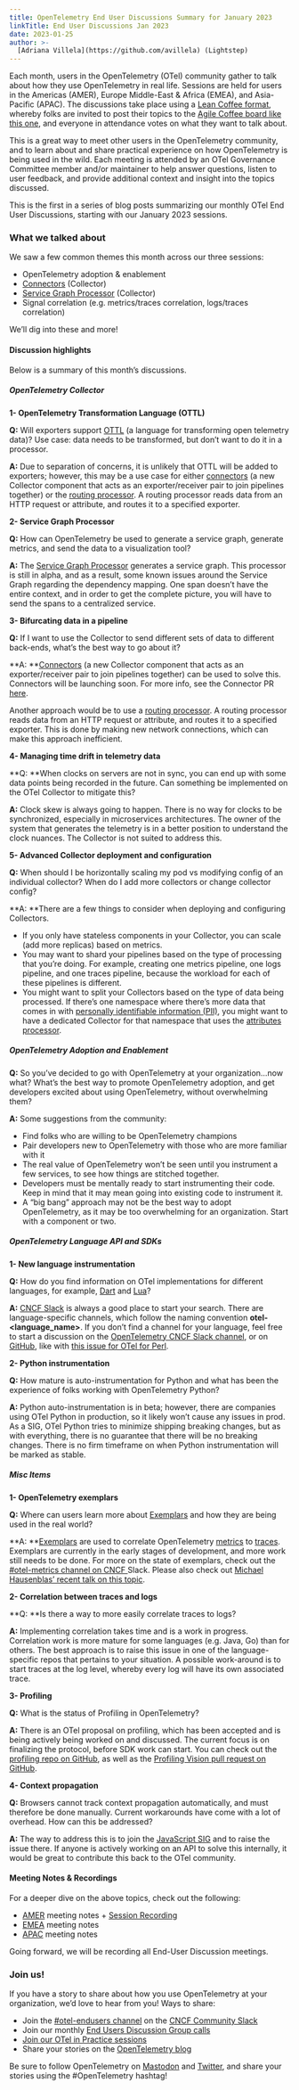 ```yaml
---
title: OpenTelemetry End User Discussions Summary for January 2023
linkTitle: End User Discussions Jan 2023
date: 2023-01-25
author: >-
  [Adriana Villela](https://github.com/avillela) (Lightstep)
---
```


Each month, users in the OpenTelemetry (OTel) community gather to talk about how they use OpenTelemetry in real life. Sessions are held for users in the Americas (AMER), Europe Middle-East & Africa (EMEA), and Asia-Pacific (APAC). The discussions take place using a [Lean Coffee format](https://agilecoffee.com/leancoffee/), whereby folks are invited to post their topics to the [Agile Coffee board like this one](http://agile.coffee/#b3b37364-d40e-4029-847c-8ee059d60855), and everyone in attendance votes on what they want to talk about.

This is a great way to meet other users in the OpenTelemetry community, and to learn about and share practical experience on how OpenTelemetry is being used in the wild. Each meeting is attended by an OTel Governance Committee member and/or maintainer to help answer questions, listen to user feedback, and provide additional context and insight into the topics discussed.

This is the first in a series of blog posts summarizing our monthly OTel End User Discussions, starting with our January 2023 sessions. 

### What we talked about

We saw a few common themes this month across our three sessions:

* OpenTelemetry adoption & enablement
* [Connectors](https://github.com/open-telemetry/opentelemetry-collector/pull/6140) (Collector)
* [Service Graph Processor](https://github.com/open-telemetry/opentelemetry-collector-contrib/tree/main/processor/servicegraphprocessor) (Collector)
* Signal correlation (e.g. metrics/traces correlation, logs/traces correlation)

We’ll dig into these and more!

#### Discussion highlights

Below is a summary of this month’s discussions.

##### OpenTelemetry Collector

**1- OpenTelemetry Transformation Language (OTTL)**

**Q:** Will exporters support [OTTL](https://github.com/open-telemetry/opentelemetry-collector-contrib/tree/main/pkg/ottl) (a language for transforming open telemetry data)? Use case: data needs to be transformed, but don’t want to do it in a processor.

**A:** Due to separation of concerns, it is unlikely that OTTL will be added to exporters; however, this may be a use case for either [connectors](https://github.com/open-telemetry/opentelemetry-collector/pull/6140) (a new Collector component that acts as an exporter/receiver pair to join pipelines together) or the [routing processor](https://github.com/open-telemetry/opentelemetry-collector-contrib/tree/main/processor/routingprocessor). A routing processor reads data from an HTTP request or attribute, and routes it to a specified exporter.

**2- Service Graph Processor**

**Q:** How can OpenTelemetry be used to generate a service graph, generate metrics, and send the data to a visualization tool?

**A:** The [Service Graph Processor](https://github.com/open-telemetry/opentelemetry-collector-contrib/tree/main/processor/servicegraphprocessor) generates a service graph. This processor is still in alpha, and as a result, some known issues around the Service Graph regarding the dependency mapping. One span doesn’t have the entire context, and in order to get the complete picture, you will have to send the spans to a centralized service.

**3- Bifurcating data in a pipeline**

**Q:** If I want to use the Collector to send different sets of data to different back-ends, what’s the best way to go about it?

**A: **[Connectors](https://github.com/open-telemetry/opentelemetry-collector/pull/6140) (a new Collector component that acts as an exporter/receiver pair to join pipelines together) can be used to solve this. Connectors will be launching soon. For more info, see the Connector PR [here](https://github.com/open-telemetry/opentelemetry-collector/pull/6372).

Another approach would be to use a [routing processor](https://github.com/open-telemetry/opentelemetry-collector-contrib/tree/main/processor/routingprocessor). A routing processor reads data from an HTTP request or attribute, and routes it to a specified exporter. This is done by making new network connections, which can make this approach inefficient.

**4- Managing time drift in telemetry data**

**Q: **When clocks on servers are not in sync, you can end up with some data points being recorded in the future. Can something be implemented on the OTel Collector to mitigate this?

**A:** Clock skew is always going to happen. There is no way for clocks to be synchronized, especially in microservices architectures. The owner of the system that generates the telemetry is in a better position to understand the clock nuances. The Collector is not suited to address this.

**5- Advanced Collector deployment and configuration**

**Q:** When should I be horizontally scaling my pod vs modifying config of an individual collector? When do I add more collectors or change collector config?

**A: **There are a few things to consider when deploying and configuring Collectors.

* If you only have stateless components in your Collector, you can scale (add more replicas) based on metrics.
* You may want to shard your pipelines based on the type of processing that you’re doing. For example, creating one metrics pipeline, one logs pipeline, and one traces pipeline, because the workload for each of these pipelines is different.
* You might want to split your Collectors based on the type of data being processed. If there’s one namespace where there’s more data that comes in with [personally identifiable information (PII)](https://www.investopedia.com/terms/p/personally-identifiable-information-pii.asp), you might want to have a dedicated Collector for that namespace that uses the [attributes processor](https://github.com/open-telemetry/opentelemetry-collector-contrib/blob/main/processor/attributesprocessor/README.md).

##### OpenTelemetry Adoption and Enablement

**Q:** So you’ve decided to go with OpenTelemetry at your organization…now what? What’s the best way to promote OpenTelemetry adoption, and get developers excited about using OpenTelemetry, without overwhelming them?

**A:** Some suggestions from the community:

* Find folks who are willing to be OpenTelemetry champions
* Pair developers new to OpenTelemetry with those who are more familiar with it
* The real value of OpenTelemetry won’t be seen until you instrument a few services, to see how things are stitched together.
* Developers must be mentally ready to start instrumenting their code. Keep in mind that it may mean going into existing code to instrument it.
* A “big bang” approach may not be the best way to adopt OpenTelemetry, as it may be too overwhelming for an organization. Start with a component or two.

##### OpenTelemetry Language API and SDKs

**1- New language instrumentation**

**Q:** How do you find information on OTel implementations for different languages, for example, [Dart](https://dart.dev) and [Lua](https://www.lua.org)?

**A:** [CNCF Slack](https://communityinviter.com/apps/cloud-native/cncf) is always a good place to start your search. There are language-specific channels, which follow the naming convention **otel-&lt;language_name>**. If you don’t find a channel for your language, feel free to start a discussion on the [OpenTelemetry CNCF Slack channel](https://cloud-native.slack.com/archives/CJFCJHG4Q), or on [GitHub](https://github.com/open-telemetry/community), like with [this issue for OTel for Perl](https://github.com/open-telemetry/community/issues/828).

**2- Python instrumentation**

**Q:** How mature is auto-instrumentation for Python and what has been the experience of folks working with OpenTelemetry Python?

**A:** Python auto-instrumentation is in beta; however, there are companies using OTel Python in production, so it likely won’t cause any issues in prod. As a SIG, OTel Python tries to minimize shipping breaking changes, but as with everything, there is no guarantee that there will be no breaking changes. There is no firm timeframe on when Python instrumentation will be marked as stable.

##### Misc Items

**1- OpenTelemetry exemplars**

**Q:** Where can users learn more about [Exemplars](/docs/reference/specification/metrics/data-model/) and how they are being used in the real world?

**A: **[Exemplars](/docs/reference/specification/metrics/data-model/) are used to correlate OpenTelemetry [metrics](/docs/concepts/signals/metrics/) to [traces](/docs/concepts/signals/traces/). Exemplars are currently in the early stages of development, and more work still needs to be done. For more on the state of exemplars, check out the [#otel-metrics channel on CNCF ](https://cloud-native.slack.com/archives/C01NP3BV26R)Slack. Please also check out [Michael Hausenblas’ recent talk on this topic](https://www.slideshare.net/Altinity/osa-con-2022-signal-correlation-the-ho11y-grail-michael-hausenblas-awspdf).

**2- Correlation between traces and logs**

**Q: **Is there a way to more easily correlate traces to logs?

**A:** Implementing correlation takes time and is a work in progress. Correlation work is more mature for some languages (e.g. Java, Go) than for others. The best approach is to raise this issue in one of the language-specific repos that pertains to your situation. A possible work-around is to start traces at the log level, whereby every log will have its own associated trace.

**3- Profiling**

**Q:** What is the status of Profiling in OpenTelemetry?

**A:** There is an OTel proposal on profiling, which has been accepted and is being actively being worked on and discussed. The current focus is on finalizing the protocol, before SDK work can start. You can check out the [profiling repo on GitHub](https://github.com/open-telemetry/opentelemetry-profiling), as well as the [Profiling Vision pull request on GitHub](https://github.com/open-telemetry/oteps/pull/212).

**4- Context propagation**

**Q:** Browsers cannot track context propagation automatically, and must therefore be done manually. Current workarounds have come with a lot of overhead. How can this be addressed?

**A:** The way to address this is to join the [JavaScript SIG](https://cloud-native.slack.com/archives/C01NL1GRPQR) and to raise the issue there. If anyone is actively working on an API to solve this internally, it would be great to contribute this back to the OTel community.


#### Meeting Notes & Recordings

For a deeper dive on the above topics, check out the following:

* [AMER](https://docs.google.com/document/d/1p_FoGbLiDC9VPqqLblJqQtHBn3tr-aPxhu2GaIykU6k/edit?usp=sharing) meeting notes + [Session Recording](https://www.youtube.com/watch?v=a_Hr515wl9U)
* [EMEA](https://docs.google.com/document/d/1fh4RWyZ-ScWdwrgpRHO9mnfqLSKfxUTf4wZGdUvnnUM/edit?usp=sharing) meeting notes
* [APAC](https://docs.google.com/document/d/1eDYC97LfvE428cpIf3A_hSGirdNzglPurlxgKCmw8o4/edit?usp=sharing) meeting notes

Going forward, we will be recording all End-User Discussion meetings.

### Join us!

If you have a story to share about how you use OpenTelemetry at your organization, we’d love to hear from you! Ways to share:

* Join the [#otel-endusers channel](/community/end-user/slack-channel/) on the [CNCF Community Slack](https://communityinviter.com/apps/cloud-native/cncf)
* Join our monthly [End Users Discussion Group calls](/community/end-user/discussion-group/)
* [Join our OTel in Practice sessions](/community/end-user/otel-in-practice/)
* Share your stories on the [OpenTelemetry blog](https://github.com/open-telemetry/opentelemetry.io/blob/954103a7444d691db3967121f0f1cb194af1dccb/README.md#submitting-a-blog-post)

Be sure to follow OpenTelemetry on [Mastodon](https://fosstodon.org/@opentelemetry) and [Twitter](https://twitter.com/opentelemetry), and share your stories using the #OpenTelemetry hashtag!